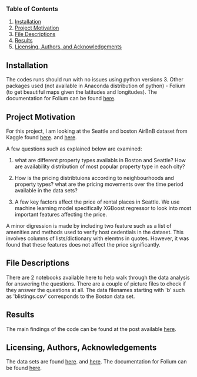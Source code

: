 ### Table of Contents

1. [Installation](#installation)
2. [Project Motivation](#motivation)
3. [File Descriptions](#files)
4. [Results](#results)
5. [Licensing, Authors, and Acknowledgements](#licensing)

## Installation <a name="installation"></a>

The codes runs should run with no issues using python versions 3. Other packages used (not available in Anaconda distribution of python) - Folium (to get beautiful maps given the latitudes and longitudes). The documentation for Folium can be found [here](https://python-visualization.github.io/folium/modules.html#module-folium.map). 

## Project Motivation<a name="motivation"></a>
For this project, I am looking at the Seattle and boston AirBnB dataset from Kaggle found [here](https://www.kaggle.com/airbnb/seattle/notebooks?datasetId=393&sortBy=dateRun). and [here](https://www.kaggle.com/airbnb/boston).

A few questions such as explained below are examined: 

1. what are different property types availabls in Boston and Seattle? How are availability distribution of most popular property type in each city?

2. How is the pricing distribtuions according to neighbourhoods and property types? what are the pricing movements over the time period available in the data sets?

3. A few key factors affect the price of rental places in Seattle. We use machine learning model specifically XGBoost regressor to look into most important features affecting the price. 

A minor digression is made by including two feature such as a list of amenities and methods used to verify host cedentials in the dataset. This involves columns of lists/dictionary with elemtns in quotes. However, it was found that these features does not affect the price significantly. 

## File Descriptions <a name="files"></a>

There are 2 notebooks available here to help walk through the data analysis for answering the questions. There are a couple of picture files to check if they answer the questions at all. The data filenames starting with 'b' such as 'blistings.csv' corresponds to the Boston data set. 

## Results<a name="results"></a>

The main findings of the code can be found at the post available [here](https://vm2018chc2.medium.com/seattle-vs-boston-an-exploration-of-its-airbnb-data-724aa5c9c0b3). 

## Licensing, Authors, Acknowledgements<a name="licensing"></a>
The data sets are found [here](https://www.kaggle.com/airbnb/seattle/notebooks?datasetId=393&sortBy=dateRun). and [here](https://www.kaggle.com/airbnb/boston). The documentation for Folium can be found [here](https://python-visualization.github.io/folium/modules.html#module-folium.map).
